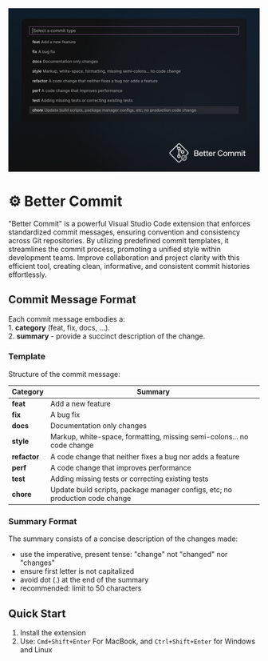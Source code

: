 <img src="/cover.png" alt="cover_image"/>

# ⚙️ Better Commit

"Better Commit" is a powerful Visual Studio Code extension that enforces standardized commit messages, ensuring convention and consistency across Git repositories. By utilizing predefined commit templates, it streamlines the commit process, promoting a unified style within development teams. Improve collaboration and project clarity with this efficient tool, creating clean, informative, and consistent commit histories effortlessly.

## Commit Message Format

Each commit message embodies a:
    </br>1. <b>category</b> (feat, fix, docs, ...).</br>
    2. <b>summary</b> - provide a succinct description of the change.

### Template

Structure of the commit message:

Category | Summary
---  | ---
**feat** | Add a new feature
**fix** | A bug fix
**docs** | Documentation only changes
**style** | Markup, white-space, formatting, missing semi-colons... no code change
**refactor** | A code change that neither fixes a bug nor adds a feature
**perf** | A code change that improves performance
**test** | Adding missing tests or correcting existing tests
**chore** | Update build scripts, package manager configs, etc; no production code change


### Summary Format

The summary consists of a concise description of the changes made:

-   use the imperative, present tense: "change" not "changed" nor "changes"
-   ensure first letter is not capitalized
-   avoid dot (.) at the end of the summary
-   recommended: limit to 50 characters

## Quick Start

1.  Install the extension
2.  Use: `Cmd+Shift+Enter` For MacBook, and `Ctrl+Shift+Enter` for Windows and Linux
